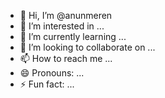 - 👋 Hi, I’m @anunmeren
- 👀 I’m interested in ...
- 🌱 I’m currently learning ...
- 💞️ I’m looking to collaborate on ...
- 📫 How to reach me ...
- 😄 Pronouns: ...
- ⚡ Fun fact: ...

<!---
anunmeren/anunmeren is a ✨ special ✨ repository because its `README.md` (this file) appears on your GitHub profile.
You can click the Preview link to take a look at your changes.
--->
